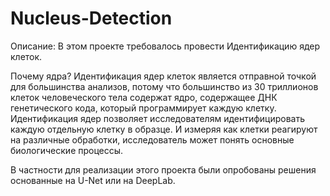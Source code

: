 # Nucleus-Detection

Описание:
В этом проекте требовалось провести Идентификацию ядер клеток.

Почему ядра?
Идентификация ядер клеток является отправной точкой для большинства анализов, потому что большинство из 30 триллионов клеток человеческого тела содержат ядро, содержащее ДНК генетического кода, который программирует каждую клетку. Идентификация ядер позволяет исследователям идентифицировать каждую отдельную клетку в образце. И измеряя как клетки реагируют на различные обработки, исследователь может понять основные биологические процессы.

В частности для реализации этого проекта были опробованы решения основанные на U-Net или на DeepLab.
